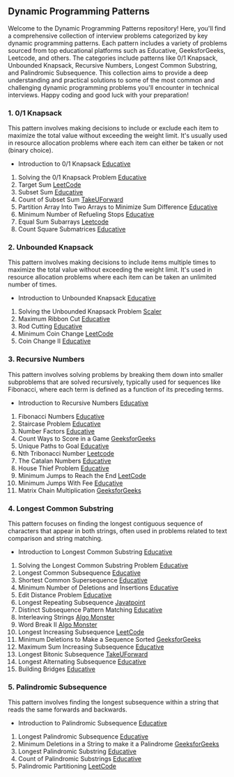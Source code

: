 ## Dynamic Programming Patterns
Welcome to the Dynamic Programming Patterns repository! Here, you'll find a comprehensive collection of interview problems categorized by key dynamic programming patterns. Each pattern includes a variety of problems sourced from top educational platforms such as Educative, GeeksforGeeks, Leetcode, and others. The categories include patterns like 0/1 Knapsack, Unbounded Knapsack, Recursive Numbers, Longest Common Substring, and Palindromic Subsequence. This collection aims to provide a deep understanding and practical solutions to some of the most common and challenging dynamic programming problems you'll encounter in technical interviews. Happy coding and good luck with your preparation!

###  1. 0/1 Knapsack

This pattern involves making decisions to include or exclude each item to maximize the total value without exceeding the weight limit. It's usually used in resource allocation problems where each item can either be taken or not (binary choice).

  - Introduction to 0/1 Knapsack  [Educative](https://www.educative.io/courses/grokking-dynamic-programming-a-deep-dive-using-python/introduction-to-0-1-knapsack)
  1. Solving the 0/1 Knapsack Problem  [Educative](https://www.educative.io/courses/grokking-dynamic-programming-a-deep-dive-using-python/solving-the-0-1-knapsack-problem)
  2. Target Sum  [LeetCode](https://leetcode.com/problems/target-sum/description/)
  3. Subset Sum  [Educative](https://www.educative.io/courses/grokking-dynamic-programming-a-deep-dive-using-python/subset-sum)
  4. Count of Subset Sum  [TakeUForward](https://takeuforward.org/data-structure/count-subsets-with-sum-k-dp-17/)
  5. Partition Array Into Two Arrays to Minimize Sum Difference  [Educative](https://www.educative.io/courses/grokking-dynamic-programming-a-deep-dive-using-python/partition-array-into-two-arrays-to-minimize-sum-difference)
  6. Minimum Number of Refueling Stops  [Educative](https://www.educative.io/courses/grokking-dynamic-programming-a-deep-dive-using-python/minimum-number-of-refueling-stops)
  7. Equal Sum Subarrays  [Leetcode](https://leetcode.com/problems/find-subarrays-with-equal-sum/description/)
  8. Count Square Submatrices  [Educative](https://www.educative.io/courses/grokking-dynamic-programming-a-deep-dive-using-python/count-square-submatrices)

###  2. Unbounded Knapsack

This pattern involves making decisions to include items multiple times to maximize the total value without exceeding the weight limit. It's used in resource allocation problems where each item can be taken an unlimited number of times.

  - Introduction to Unbounded Knapsack  [Educative](https://www.educative.io/courses/grokking-dynamic-programming-a-deep-dive-using-python/introduction-to-unbounded-knapsack)
  1. Solving the Unbounded Knapsack Problem  [Scaler](https://www.scaler.com/topics/unbounded-knapsack/)
  2. Maximum Ribbon Cut  [Educative](https://www.educative.io/courses/grokking-dynamic-programming-a-deep-dive-using-python/maximum-ribbon-cut)
  3. Rod Cutting  [Educative](https://www.educative.io/courses/grokking-dynamic-programming-a-deep-dive-using-python/rod-cutting)
  4. Minimum Coin Change  [LeetCode](https://leetcode.com/problems/coin-change/description/)
  5. Coin Change II  [Educative](https://www.educative.io/courses/grokking-dynamic-programming-a-deep-dive-using-python/coin-change-ii)

###  3. Recursive Numbers

This pattern involves solving problems by breaking them down into smaller subproblems that are solved recursively, typically used for sequences like Fibonacci, where each term is defined as a function of its preceding terms.

  - Introduction to Recursive Numbers  [Educative](https://www.educative.io/courses/grokking-dynamic-programming-a-deep-dive-using-python/introduction-to-recursive-numbers)
  1. Fibonacci Numbers  [Educative](https://www.educative.io/courses/grokking-dynamic-programming-a-deep-dive-using-python/fibonacci-numbers)
  2. Staircase Problem  [Educative](https://www.educative.io/courses/grokking-dynamic-programming-a-deep-dive-using-python/staircase-problem)
  3. Number Factors  [Educative](https://www.educative.io/courses/grokking-dynamic-programming-a-deep-dive-using-python/number-factors)
  4. Count Ways to Score in a Game  [GeeksforGeeks](https://www.geeksforgeeks.org/count-number-ways-reach-given-score-game/)
  5. Unique Paths to Goal  [Educative](https://www.educative.io/courses/grokking-dynamic-programming-a-deep-dive-using-python/unique-paths-to-goal)
  6. Nth Tribonacci Number  [Leetcode](https://leetcode.com/problems/n-th-tribonacci-number/description/)
  7. The Catalan Numbers  [Educative](https://www.educative.io/courses/grokking-dynamic-programming-a-deep-dive-using-python/the-catalan-numbers)
  8. House Thief Problem  [Educative](https://www.educative.io/courses/grokking-dynamic-programming-a-deep-dive-using-python/house-thief-problem)
  9. Minimum Jumps to Reach the End  [LeetCode](https://leetcode.com/problems/jump-game-ii/description/)
  10. Minimum Jumps With Fee  [Educative](https://www.educative.io/courses/grokking-dynamic-programming-a-deep-dive-using-python/minimum-jumps-with-fee)
  11. Matrix Chain Multiplication  [GeeksforGeeks](https://www.geeksforgeeks.org/matrix-chain-multiplication-dp-8/)

###  4. Longest Common Substring

This pattern focuses on finding the longest contiguous sequence of characters that appear in both strings, often used in problems related to text comparison and string matching.

  - Introduction to Longest Common Substring  [Educative](https://www.educative.io/courses/grokking-dynamic-programming-a-deep-dive-using-python/introduction-to-longest-common-substring)
  1. Solving the Longest Common Substring Problem  [Educative](https://www.educative.io/courses/grokking-dynamic-programming-a-deep-dive-using-python/solving-the-longest-common-substring-problem)
  2. Longest Common Subsequence  [Educative](https://www.educative.io/courses/grokking-dynamic-programming-a-deep-dive-using-python/longest-common-subsequence)
  3. Shortest Common Supersequence  [Educative](https://www.educative.io/courses/grokking-dynamic-programming-a-deep-dive-using-python/shortest-common-supersequence)
  4. Minimum Number of Deletions and Insertions  [Educative](https://www.educative.io/courses/grokking-dynamic-programming-a-deep-dive-using-python/minimum-number-of-deletions-and-insertions)
  5. Edit Distance Problem  [Educative](https://www.educative.io/courses/grokking-dynamic-programming-a-deep-dive-using-python/edit-distance-problem)
  6. Longest Repeating Subsequence  [Javatpoint](https://www.javatpoint.com/longest-repeated-subsequence)
  7. Distinct Subsequence Pattern Matching  [Educative](https://www.educative.io/courses/grokking-dynamic-programming-a-deep-dive-using-python/distinct-subsequence-pattern-matching)
  8. Interleaving Strings  [Algo Monster](https://algo.monster/liteproblems/97)
  9. Word Break II  [Algo Monster](https://algo.monster/liteproblems/word-break-ii)
  10. Longest Increasing Subsequence  [LeetCode](https://leetcode.com/problems/longest-increasing-subsequence/description/)
  11. Minimum Deletions to Make a Sequence Sorted  [GeeksforGeeks](https://www.geeksforgeeks.org/minimum-number-deletions-make-sorted-sequence/)
  12. Maximum Sum Increasing Subsequence  [Educative](https://www.educative.io/courses/grokking-dynamic-programming-a-deep-dive-using-python/maximum-sum-increasing-subsequence)
  13. Longest Bitonic Subsequence  [TakeUForward](https://takeuforward.org/data-structure/longest-bitonic-subsequence-dp-46/)
  14. Longest Alternating Subsequence  [Educative](https://www.educative.io/courses/grokking-dynamic-programming-a-deep-dive-using-python/longest-alternating-subsequence)
  15. Building Bridges  [Educative](https://www.educative.io/courses/grokking-dynamic-programming-a-deep-dive-using-python/building-bridges)

###  5. Palindromic Subsequence

This pattern involves finding the longest subsequence within a string that reads the same forwards and backwards.

  - Introduction to Palindromic Subsequence  [Educative](https://www.educative.io/courses/grokking-dynamic-programming-a-deep-dive-using-python/introduction-to-palindromic-subsequence)
  1. Longest Palindromic Subsequence  [Educative](https://www.educative.io/courses/grokking-dynamic-programming-a-deep-dive-using-python/longest-palindromic-subsequence)
  2. Minimum Deletions in a String to make it a Palindrome  [GeeksforGeeks](https://www.geeksforgeeks.org/minimum-number-deletions-make-string-palindrome/)
  3. Longest Palindromic Substring  [Educative](https://www.educative.io/courses/grokking-dynamic-programming-a-deep-dive-using-python/longest-palindromic-substring)
  4. Count of Palindromic Substrings  [Educative](https://www.educative.io/courses/grokking-dynamic-programming-a-deep-dive-using-python/count-of-palindromic-substrings)
  5. Palindromic Partitioning  [LeetCode](https://leetcode.com/problems/palindrome-partitioning/description/)

